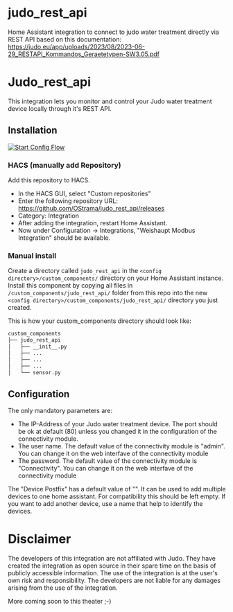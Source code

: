 # judo_rest_api
Home Assistant integration to connect to judo water treatment directly via REST API based on this documentation:
https://judo.eu/app/uploads/2023/08/2023-06-29_RESTAPI_Kommandos_Geraetetypen-SW3.05.pdf

# Judo_rest_api

This integration lets you monitor and control your Judo water treatment device locally through it's REST API.

## Installation

[![Start Config Flow](https://my.home-assistant.io/badges/config_flow_start.svg)](https://my.home-assistant.io/redirect/config_flow_start?domain=judo_rest_api)

### HACS (manually add Repository)

Add this repository to HACS.
* In the HACS GUI, select "Custom repositories"
* Enter the following repository URL: https://github.com/OStrama/judo_rest_api/releases
* Category: Integration
* After adding the integration, restart Home Assistant.
* Now under Configuration -> Integrations, "Weishaupt Modbus Integration" should be available.

### Manual install

Create a directory called `judo_rest_api` in the `<config directory>/custom_components/` directory on your Home Assistant
instance. Install this component by copying all files in `/custom_components/judo_rest_api/` folder from this repo into the
new `<config directory>/custom_components/judo_rest_api/` directory you just created.

This is how your custom_components directory should look like:

```bash
custom_components
├── judo_rest_api
│   ├── __init__.py
│   ├── ...
│   ├── ...
│   ├── ...
│   └── sensor.py  
```
## Configuration

The only mandatory parameters are:
* The IP-Address of your Judo water treatment device. The port should be ok at default (80) unless you changed it in the configuration of the connectivity module.
* The user name. The default value of the connectivity module is "admin". You can change it on the web interfave of the connectivity module
* The password. The default value of the connectivity module is "Connectivity". You can change it on the web interfave of the connectivity module

The "Device Postfix" has a default value of "". It can be used to add multiple devices to one home assistant. For compatibility this should be left empty. If you want to add another device, use a name that help to identify the devices.


# Disclaimer
The developers of this integration are not affiliated with Judo. They have created the integration as open source in their spare time on the basis of publicly accessible information. 
The use of the integration is at the user's own risk and responsibility. The developers are not liable for any damages arising from the use of the integration.


More coming soon to this theater ;-)
